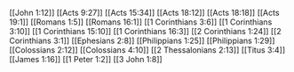[[John 1:12]]
[[Acts 9:27]]
[[Acts 15:34]]
[[Acts 18:12]]
[[Acts 18:18]]
[[Acts 19:1]]
[[Romans 1:5]]
[[Romans 16:1]]
[[1 Corinthians 3:6]]
[[1 Corinthians 3:10]]
[[1 Corinthians 15:10]]
[[1 Corinthians 16:3]]
[[2 Corinthians 1:24]]
[[2 Corinthians 3:1]]
[[Ephesians 2:8]]
[[Philippians 1:25]]
[[Philippians 1:29]]
[[Colossians 2:12]]
[[Colossians 4:10]]
[[2 Thessalonians 2:13]]
[[Titus 3:4]]
[[James 1:16]]
[[1 Peter 1:2]]
[[3 John 1:8]]
